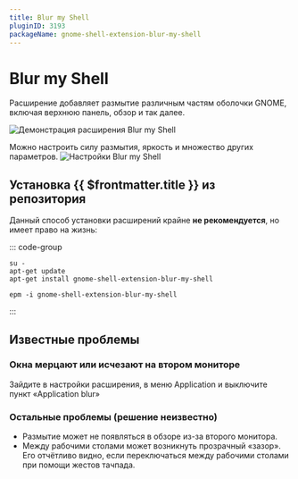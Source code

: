 ```yaml
---
title: Blur my Shell
pluginID: 3193
packageName: gnome-shell-extension-blur-my-shell
---
```


# Blur my Shell

Расширение добавляет размытие различным частям оболочки GNOME, включая верхнюю панель, обзор и так далее.

![Демонстрация расширения Blur my Shell](/blur-my-shell/blur-my-shell.png)

Можно настроить силу размытия, яркость и множество других параметров.
![Настройки Blur my Shell](/blur-my-shell/settings.png)

<!--@include: ./parts/show-install-steps.md-->

## Установка {{ $frontmatter.title }} из репозитория

Данный способ установки расширений крайне **не рекомендуется**, но имеет право на жизнь:

::: code-group

```shell[apt-get]
su -
apt-get update
apt-get install gnome-shell-extension-blur-my-shell
```

```shell[epm]
epm -i gnome-shell-extension-blur-my-shell
```

:::

<!--@include: ./parts/install-from-repository.md-->

## Известные проблемы

### Окна мерцают или исчезают на втором мониторе

Зайдите в настройки расширения, в меню Application и выключите пункт «Application blur»

### Остальные проблемы (решение неизвестно)

- Размытие может не появляться в обзоре из-за второго монитора.
- Между рабочими столами может возникнуть прозрачный «зазор». Его отчётливо видно, если переключаться между рабочими столами при помощи жестов тачпада.
